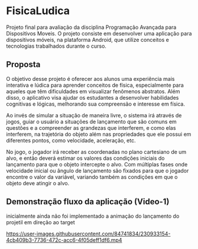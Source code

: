 # FisicaLudica
Projeto final para avaliação da disciplina Programação Avançada para Dispositivos Moveis. O projeto consiste em desenvolver uma aplicação para dispositivos móveis, na plataforma Android, que utilize conceitos e tecnologias trabalhados durante o curso.

## Proposta
  O objetivo desse projeto é oferecer aos alunos uma experiência mais interativa e lúdica para
aprender conceitos de física, especialmente para aqueles que têm dificuldades em visualizar
fenômenos abstratos. Além disso, o aplicativo visa ajudar os estudantes a desenvolver habilidades
cognitivas e lógicas, melhorando sua compreensão e interesse em física.

  Ao invés de simular a situação de maneira livre, o sistema irá através de jogos, guiar o
usuário a situações de lançamento que são comuns em questões e a compreender as grandezas que
interferem, e como elas interferem, na trajetória do objeto além nas propriedades que ele possui em
diferentes pontos, como velocidade, aceleração, etc.

  No jogo, o jogador irá receber as coordenadas no plano cartesiano de um alvo, e então
deverá estimar os valores das condições iniciais do lançamento para que o objeto intercepte o alvo.
Com múltiplas fases onde velocidade inicial ou ângulo de lançamento são fixados para que o
jogador encontre o valor da variável, variando também as condições em que o objeto deve atingir o
alvo.

## Demonstração fluxo da aplicação (Video-1)
inicialmente ainda não foi implementado a animação do lançamento do projetil em direção ao target


https://user-images.githubusercontent.com/84741834/230933154-4cb409b3-7736-472c-acc6-4f05deff1df6.mp4


